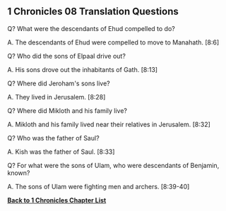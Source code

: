 ## 1 Chronicles 08 Translation Questions ##

Q? What were the descendants of Ehud compelled to do?

A. The descendants of Ehud were compelled to move to Manahath. [8:6]

Q? Who did the sons of Elpaal drive out?

A. His sons drove out the inhabitants of Gath. [8:13]

Q? Where did Jeroham's sons live?

A. They lived in Jerusalem. [8:28]

Q? Where did Mikloth and his family live?

A. Mikloth and his family lived near their relatives in Jerusalem. [8:32]

Q? Who was the father of Saul?

A. Kish was the father of Saul. [8:33]

Q? For what were the sons of Ulam, who were descendants of Benjamin, known?

A. The sons of Ulam were fighting men and archers. [8:39-40]

__[Back to 1 Chronicles Chapter List](./)__

